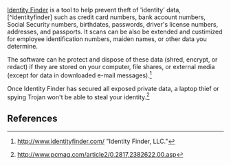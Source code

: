 [Identity Finder](http://www.identityfinder.com/) is a tool to help prevent theft of 'identity' data,[^identityfinder] such as credit card numbers, bank account numbers, Social Security numbers, birthdates, passwords, driver's license numbers, addresses, and passports. It scans can be also be extended and custimized for employee identification numbers, maiden names, or other data you determine.

The software can he protect and dispose of these data (shred, encrypt, or redact) if they are stored on your computer, file shares, or external media (except for data in downloaded e-mail messages).[^identity-finder]

Once Identity Finder has secured all exposed private data, a laptop thief or spying Trojan won't be able to steal your identity.[^pcmag]

## References

[^indiana-university]:https://kb.iu.edu/d/axnp "Indiana University. 'What is Identity Finder?' Knowledge Base. Last modified 2015. "

[^identity-finder]:http://www.identityfinder.com/ "Identity Finder, LLC."

[^pcmag]:http://www.pcmag.com/article2/0,2817,2382622,00.asp

